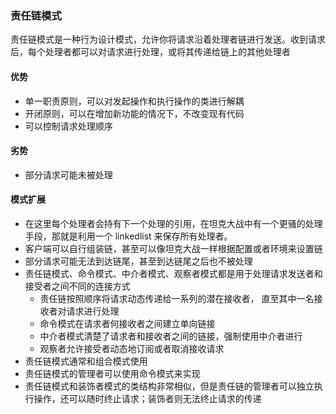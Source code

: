 ### 责任链模式
责任链模式是一种行为设计模式，允许你将请求沿着处理者链进行发送。收到请求后，每个处理者都可以对请求进行处理，或将其传递给链上的其他处理者

#### 优势
* 单一职责原则，可以对发起操作和执行操作的类进行解耦
* 开闭原则，可以在增加新功能的情况下，不改变现有代码
* 可以控制请求处理顺序

#### 劣势
* 部分请求可能未被处理

#### 模式扩展
* 在这里每个处理者会持有下一个处理的引用，在坦克大战中有一个更骚的处理手段，那就是利用一个 linkedlist 来保存所有处理者。
* 客户端可以自行组装链，甚至可以像坦克大战一样根据配置或者环境来设置链
* 部分请求可能无法到达链尾，甚至到达链尾之后也不被处理
* 责任链模式、命令模式、中介者模式、观察者模式都是用于处理请求发送者和接受者之间不同的连接方式
  * 责任链按照顺序将请求动态传递给一系列的潜在接收者， 直至其中一名接收者对请求进行处理
  * 命令模式在请求者何接收者之间建立单向链接
  * 中介者模式清楚了请求者和接收者之间的链接，强制使用中介者进行
  * 观察者允许接受者动态地订阅或者取消接收请求
* 责任链模式通常和组合模式使用
* 责任链模式的管理者可以使用命令模式来实现
* 责任链模式和装饰者模式的类结构非常相似，但是责任链的管理者可以独立执行操作，还可以随时终止请求；装饰者则无法终止请求的传递